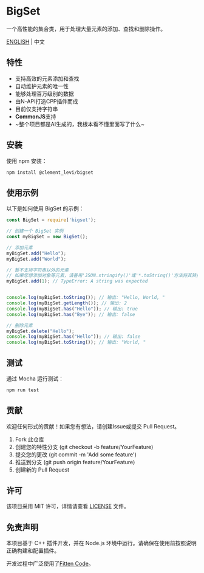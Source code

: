 # BigSet

一个高性能的集合类，用于处理大量元素的添加、查找和删除操作。

[ENGLISH](./README.en.md) | 中文

## 特性

- 支持高效的元素添加和查找
- 自动维护元素的唯一性
- 能够处理百万级别的数据
- 由N-API打造CPP插件而成
- 目前仅支持字符串
- **CommonJS**支持
- ~整个项目都是AI生成的，我根本看不懂里面写了什么~

## 安装

使用 npm 安装：

```bash
npm install @clement_levi/bigset
```

## 使用示例

以下是如何使用 BigSet 的示例：

```javascript
const BigSet = require('bigset');

// 创建一个 BigSet 实例
const myBigSet = new BigSet();

// 添加元素
myBigSet.add("Hello");
myBigSet.add("World");

// 暂不支持字符串以外的元素
// 如果您想添加对象等元素，请善用'JSON.stringify()'或'*.toString()'方法将其转换为字符串
myBigSet.add(1); // TypeError: A string was expected


console.log(myBigSet.toString()); // 输出: "Hello, World, "
console.log(myBigSet.getLength()); // 输出: 2
console.log(myBigSet.has("Hello")); // 输出: true
console.log(myBigSet.has("Bye")); // 输出: false

// 删除元素
myBigSet.delete("Hello");
console.log(myBigSet.has("Hello")); // 输出: false
console.log(myBigSet.toString()); // 输出: "World, "
```

## 测试

通过 Mocha 运行测试：

```bash
npm run test
```

## 贡献

欢迎任何形式的贡献！如果您有想法，请创建Issue或提交 Pull Request。

1. Fork 此仓库
2. 创建您的特性分支 (git checkout -b feature/YourFeature)
3. 提交您的更改 (git commit -m 'Add some feature')
4. 推送到分支 (git push origin feature/YourFeature)
5. 创建新的 Pull Request

## 许可

该项目采用 MIT 许可，详情请查看 [LICENSE](./LICENSE) 文件。

## 免责声明

本项目基于 C++ 插件开发，并在 Node.js 环境中运行。请确保在使用前按照说明正确构建和配置插件。

开发过程中广泛使用了[Fitten Code](https://code.fittentech.com/)。
